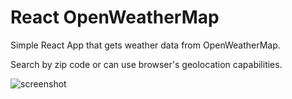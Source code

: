 # React OpenWeatherMap

Simple React App that gets weather data from OpenWeatherMap.

Search by zip code or can use browser's geolocation capabilities.

![screenshot](https://user-images.githubusercontent.com/978508/127090815-7ca55b64-20b9-4756-b6b5-2fcbc5756685.png)
